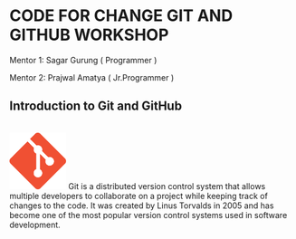 # CODE FOR CHANGE GIT AND GITHUB WORKSHOP
Mentor 1: Sagar Gurung ( Programmer )

Mentor 2: Prajwal Amatya ( Jr.Programmer )

## Introduction to Git and GitHub
<br>
<img src="images/git.png"  width="100" height="100">
Git is a distributed version control system that allows multiple developers to collaborate on a project while keeping track of changes to the code. 
It was created by Linus Torvalds in 2005 and has become one of the most popular version control systems used in software development.

